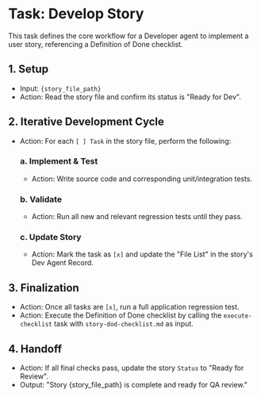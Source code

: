 # Task: Develop Story

This task defines the core workflow for a Developer agent to implement a user story, referencing a Definition of Done checklist.

## 1. Setup
- Input: `{story_file_path}`
- Action: Read the story file and confirm its status is "Ready for Dev".

## 2. Iterative Development Cycle
- Action: For each `[ ] Task` in the story file, perform the following:

  ### a. Implement & Test
  - Action: Write source code and corresponding unit/integration tests.

  ### b. Validate
  - Action: Run all new and relevant regression tests until they pass.

  ### c. Update Story
  - Action: Mark the task as `[x]` and update the "File List" in the story's Dev Agent Record.

## 3. Finalization
- Action: Once all tasks are `[x]`, run a full application regression test.
- Action: Execute the Definition of Done checklist by calling the `execute-checklist` task with `story-dod-checklist.md` as input.

## 4. Handoff
- Action: If all final checks pass, update the story `Status` to "Ready for Review".
- Output: "Story {story_file_path} is complete and ready for QA review."
